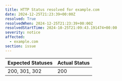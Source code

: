 ```yaml
---
title: HTTP Status resolved for example.com
date: 2024-12-25T21:23:39+00:00Z
resolved: True
resolvedWhen: 2024-12-25T21:23:39+00:00Z
resolvedStartTime: 2024-10-25T21:09:43.191474+00:00
severity: notice
affected:
  - example.com
section: issue
---
```


| Expected Statuses | Actual Status  |
|-------------------|----------------|
| 200, 301, 302 | 200 |
